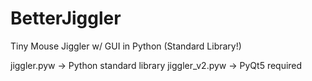 # BetterJiggler
Tiny Mouse Jiggler w/ GUI in Python (Standard Library!)

jiggler.pyw -> Python standard library
jiggler_v2.pyw -> PyQt5 required
